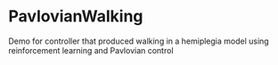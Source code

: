 # PavlovianWalking
Demo for controller that produced walking in a hemiplegia model using reinforcement learning and Pavlovian control
